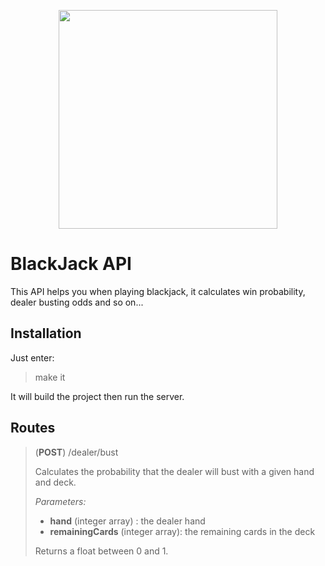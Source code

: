 
<p align="center"><a href="https://symfony.com" target="_blank">
    <img 
    src="https://image.flaticon.com/icons/svg/1983/1983632.svg" 
    width="350">
</a></p>

BlackJack API
==

This API helps you when playing blackjack, it calculates win probability, dealer busting odds and so on...
 
Installation
--
Just enter:

>make it

It will build the project then run the server.

Routes
--

>(**POST**) /dealer/bust 
>
>Calculates the probability that the dealer will bust with a given hand and deck.
>
>*Parameters:* 
> - **hand** (integer array) : the dealer hand
> - **remainingCards** (integer array): the remaining cards in the deck
>
> Returns a float between 0 and 1.
